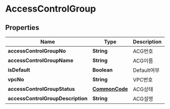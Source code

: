 
# AccessControlGroup

## Properties
Name | Type | Description | Notes
------------ | ------------- | ------------- | -------------
**accessControlGroupNo** | **String** | ACG번호 |  [optional]
**accessControlGroupName** | **String** | ACG이름 |  [optional]
**isDefault** | **Boolean** | Default여부 |  [optional]
**vpcNo** | **String** | VPC번호 |  [optional]
**accessControlGroupStatus** | [**CommonCode**](CommonCode.md) | ACG상태 |  [optional]
**accessControlGroupDescription** | **String** | ACG설명 |  [optional]



